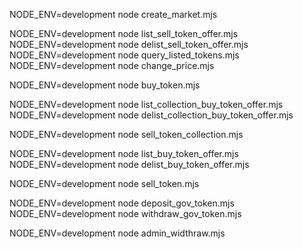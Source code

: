 <!-- init -->
NODE_ENV=development node create_market.mjs

<!-- listing -->
NODE_ENV=development node list_sell_token_offer.mjs
NODE_ENV=development node delist_sell_token_offer.mjs
NODE_ENV=development node query_listed_tokens.mjs
NODE_ENV=development node change_price.mjs

<!-- buy -->
NODE_ENV=development node buy_token.mjs

<!-- make / cancel offer on collection -->
NODE_ENV=development node list_collection_buy_token_offer.mjs
NODE_ENV=development node delist_collection_buy_token_offer.mjs
<!-- sell my nft to collection buy offer (instant sell) -->
NODE_ENV=development node sell_token_collection.mjs

<!-- make / cancel offer on token -->
NODE_ENV=development node list_buy_token_offer.mjs
NODE_ENV=development node delist_buy_token_offer.mjs
<!-- sell my nft to token buy offer (instant sell) -->
NODE_ENV=development node sell_token.mjs

<!-- gov token -->
NODE_ENV=development node deposit_gov_token.mjs
NODE_ENV=development node withdraw_gov_token.mjs

<!-- admin -->
NODE_ENV=development node admin_widthraw.mjs